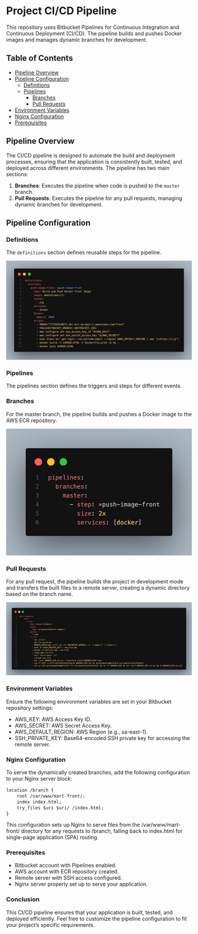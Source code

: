 # Project CI/CD Pipeline

This repository uses Bitbucket Pipelines for Continuous Integration and Continuous Deployment (CI/CD). The pipeline builds and pushes Docker images and manages dynamic branches for development.

## Table of Contents

- [Pipeline Overview](#pipeline-overview)
- [Pipeline Configuration](#pipeline-configuration)
  - [Definitions](#definitions)
  - [Pipelines](#pipelines)
    - [Branches](#branches)
    - [Pull Requests](#pull-requests)
- [Environment Variables](#environment-variables)
- [Nginx Configuration](#nginx-configuration)
- [Prerequisites](#prerequisites)

## Pipeline Overview

The CI/CD pipeline is designed to automate the build and deployment processes, ensuring that the application is consistently built, tested, and deployed across different environments. The pipeline has two main sections:
1. **Branches**: Executes the pipeline when code is pushed to the `master` branch.
2. **Pull Requests**: Executes the pipeline for any pull requests, managing dynamic branches for development.

## Pipeline Configuration

### Definitions

The `definitions` section defines reusable steps for the pipeline.

![alt text](./assets/definitions.png)

### Pipelines

The pipelines section defines the triggers and steps for different events.

### Branches

For the master branch, the pipeline builds and pushes a Docker image to the AWS ECR repository.

![alt text](./assets/master.png)

### Pull Requests

For any pull request, the pipeline builds the project in development mode and transfers the built files to a remote server, creating a dynamic directory based on the branch name.

![alt text](./assets/pull-requests.png)

### Environment Variables

Ensure the following environment variables are set in your Bitbucket repository settings:

- AWS_KEY: AWS Access Key ID.
- AWS_SECRET: AWS Secret Access Key.
- AWS_DEFAULT_REGION: AWS Region (e.g., sa-east-1).
- SSH_PRIVATE_KEY: Base64-encoded SSH private key for accessing the remote server.

### Nginx Configuration

To serve the dynamically created branches, add the following configuration to your Nginx server block:

```nginx
location /branch {
    root /var/www/mart-front/;
    index index.html;
    try_files $uri $uri/ /index.html;
}
```

This configuration sets up Nginx to serve files from the /var/www/mart-front/ directory for any requests to /branch, falling back to index.html for single-page application (SPA) routing.

### Prerequisites

- Bitbucket account with Pipelines enabled.
- AWS account with ECR repository created.
- Remote server with SSH access configured.
- Nginx server properly set up to serve your application.

### Conclusion

This CI/CD pipeline ensures that your application is built, tested, and deployed efficiently. Feel free to customize the pipeline configuration to fit your project’s specific requirements.